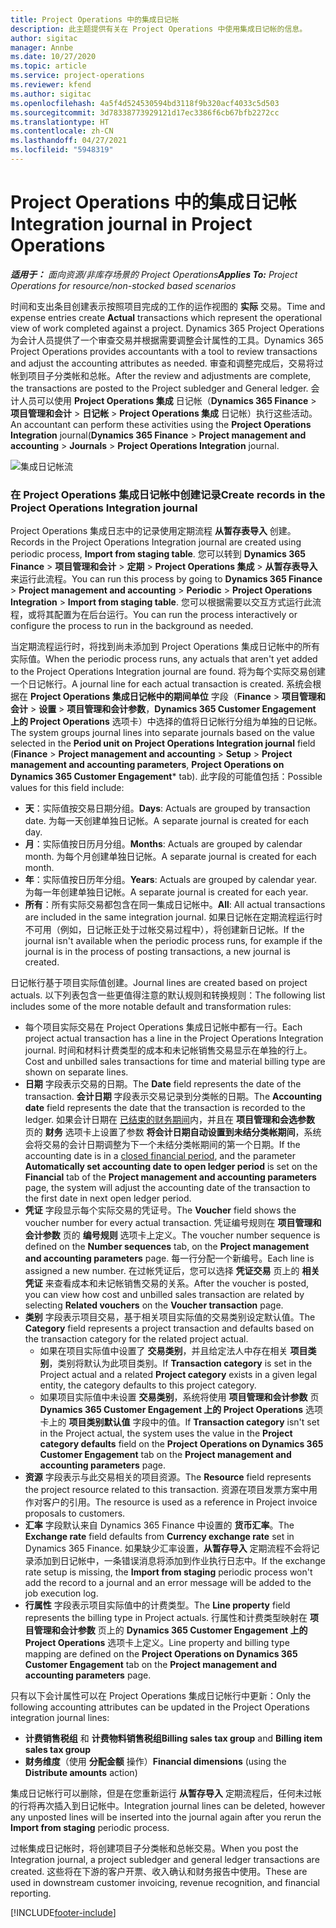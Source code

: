 ```yaml
---
title: Project Operations 中的集成日记帐
description: 此主题提供有关在 Project Operations 中使用集成日记帐的信息。
author: sigitac
manager: Annbe
ms.date: 10/27/2020
ms.topic: article
ms.service: project-operations
ms.reviewer: kfend
ms.author: sigitac
ms.openlocfilehash: 4a5f4d524530594bd3118f9b320acf4033c5d503
ms.sourcegitcommit: 3d78338773929121d17ec3386f6cb67bfb2272cc
ms.translationtype: HT
ms.contentlocale: zh-CN
ms.lasthandoff: 04/27/2021
ms.locfileid: "5948319"
---
```

# <a name="integration-journal-in-project-operations"></a><span data-ttu-id="49772-103">Project Operations 中的集成日记帐</span><span class="sxs-lookup"><span data-stu-id="49772-103">Integration journal in Project Operations</span></span>

<span data-ttu-id="49772-104">_**适用于：** 面向资源/非库存场景的 Project Operations_</span><span class="sxs-lookup"><span data-stu-id="49772-104">_**Applies To:** Project Operations for resource/non-stocked based scenarios_</span></span>

<span data-ttu-id="49772-105">时间和支出条目创建表示按照项目完成的工作的运作视图的 **实际** 交易。</span><span class="sxs-lookup"><span data-stu-id="49772-105">Time and expense entries create **Actual** transactions which represent the operational view of work completed against a project.</span></span> <span data-ttu-id="49772-106">Dynamics 365 Project Operations 为会计人员提供了一个审查交易并根据需要调整会计属性的工具。</span><span class="sxs-lookup"><span data-stu-id="49772-106">Dynamics 365 Project Operations provides accountants with a tool to review transactions and adjust the accounting attributes as needed.</span></span> <span data-ttu-id="49772-107">审查和调整完成后，交易将过帐到项目子分类帐和总帐。</span><span class="sxs-lookup"><span data-stu-id="49772-107">After the review and adjustments are complete, the transactions are posted to the Project subledger and General ledger.</span></span> <span data-ttu-id="49772-108">会计人员可以使用 **Project Operations 集成** 日记帐（**Dynamics 365 Finance** > **项目管理和会计** > **日记帐** > **Project Operations 集成** 日记帐）执行这些活动。</span><span class="sxs-lookup"><span data-stu-id="49772-108">An accountant can perform these activities using the **Project Operations Integration** journal(**Dynamics 365 Finance** > **Project management and accounting** > **Journals** > **Project Operations Integration** journal.</span></span>

![集成日记帐流](./media/IntegrationJournal.png)

### <a name="create-records-in-the-project-operations-integration-journal"></a><span data-ttu-id="49772-110">在 Project Operations 集成日记帐中创建记录</span><span class="sxs-lookup"><span data-stu-id="49772-110">Create records in the Project Operations Integration journal</span></span>

<span data-ttu-id="49772-111">Project Operations 集成日志中的记录使用定期流程 **从暂存表导入** 创建。</span><span class="sxs-lookup"><span data-stu-id="49772-111">Records in the Project Operations Integration journal are created using periodic process, **Import from staging table**.</span></span> <span data-ttu-id="49772-112">您可以转到 **Dynamics 365 Finance** > **项目管理和会计** > **定期** > **Project Operations 集成** > **从暂存表导入** 来运行此流程。</span><span class="sxs-lookup"><span data-stu-id="49772-112">You can run this process by going to **Dynamics 365 Finance** > **Project management and accounting** > **Periodic** > **Project Operations Integration** > **Import from staging table**.</span></span> <span data-ttu-id="49772-113">您可以根据需要以交互方式运行此流程，或将其配置为在后台运行。</span><span class="sxs-lookup"><span data-stu-id="49772-113">You can run the process interactively or configure the process to run in the background as needed.</span></span>

<span data-ttu-id="49772-114">当定期流程运行时，将找到尚未添加到 Project Operations 集成日记帐中的所有实际值。</span><span class="sxs-lookup"><span data-stu-id="49772-114">When the periodic process runs, any actuals that aren't yet added to the Project Operations Integration journal are found.</span></span> <span data-ttu-id="49772-115">将为每个实际交易创建一个日记帐行。</span><span class="sxs-lookup"><span data-stu-id="49772-115">A journal line for each actual transaction is created.</span></span>
<span data-ttu-id="49772-116">系统会根据在 **Project Operations 集成日记帐中的期间单位** 字段（**Finance** > **项目管理和会计** > **设置** > **项目管理和会计参数**，**Dynamics 365 Customer Engagement 上的 Project Operations** 选项卡）中选择的值将日记帐行分组为单独的日记帐。</span><span class="sxs-lookup"><span data-stu-id="49772-116">The system groups journal lines into separate journals based on the value selected in the **Period unit on Project Operations Integration journal** field (**Finance** > **Project management and accounting** > **Setup** > **Project management and accounting parameters**, **Project Operations on Dynamics 365 Customer Engagement**\* tab).</span></span> <span data-ttu-id="49772-117">此字段的可能值包括：</span><span class="sxs-lookup"><span data-stu-id="49772-117">Possible values for this field include:</span></span>

  - <span data-ttu-id="49772-118">**天**：实际值按交易日期分组。</span><span class="sxs-lookup"><span data-stu-id="49772-118">**Days**: Actuals are grouped by transaction date.</span></span> <span data-ttu-id="49772-119">为每一天创建单独日记帐。</span><span class="sxs-lookup"><span data-stu-id="49772-119">A separate journal is created for each day.</span></span>
  - <span data-ttu-id="49772-120">**月**：实际值按日历月分组。</span><span class="sxs-lookup"><span data-stu-id="49772-120">**Months**: Actuals are grouped by calendar month.</span></span> <span data-ttu-id="49772-121">为每个月创建单独日记帐。</span><span class="sxs-lookup"><span data-stu-id="49772-121">A separate journal is created for each month.</span></span>
  - <span data-ttu-id="49772-122">**年**：实际值按日历年分组。</span><span class="sxs-lookup"><span data-stu-id="49772-122">**Years**: Actuals are grouped by calendar year.</span></span> <span data-ttu-id="49772-123">为每一年创建单独日记帐。</span><span class="sxs-lookup"><span data-stu-id="49772-123">A separate journal is created for each year.</span></span>
  - <span data-ttu-id="49772-124">**所有**：所有实际交易都包含在同一集成日记帐中。</span><span class="sxs-lookup"><span data-stu-id="49772-124">**All**: All actual transactions are included in the same integration journal.</span></span> <span data-ttu-id="49772-125">如果日记帐在定期流程运行时不可用（例如，日记帐正处于过帐交易过程中），将创建新日记帐。</span><span class="sxs-lookup"><span data-stu-id="49772-125">If the journal isn't available when the periodic process runs, for example if the journal is in the process of posting transactions, a new journal is created.</span></span>

<span data-ttu-id="49772-126">日记帐行基于项目实际值创建。</span><span class="sxs-lookup"><span data-stu-id="49772-126">Journal lines are created based on project actuals.</span></span> <span data-ttu-id="49772-127">以下列表包含一些更值得注意的默认规则和转换规则：</span><span class="sxs-lookup"><span data-stu-id="49772-127">The following list includes some of the more notable default and transformation rules:</span></span>

  - <span data-ttu-id="49772-128">每个项目实际交易在 Project Operations 集成日记帐中都有一行。</span><span class="sxs-lookup"><span data-stu-id="49772-128">Each project actual transaction has a line in the Project Operations Integration journal.</span></span> <span data-ttu-id="49772-129">时间和材料计费类型的成本和未记帐销售交易显示在单独的行上。</span><span class="sxs-lookup"><span data-stu-id="49772-129">Cost and unbilled sales transactions for time and material billing type are shown on separate lines.</span></span>
  - <span data-ttu-id="49772-130">**日期** 字段表示交易的日期。</span><span class="sxs-lookup"><span data-stu-id="49772-130">The **Date** field represents the date of the transaction.</span></span> <span data-ttu-id="49772-131">**会计日期** 字段表示交易记录到分类帐的日期。</span><span class="sxs-lookup"><span data-stu-id="49772-131">The **Accounting date** field represents the date that the transaction is recorded to the ledger.</span></span> <span data-ttu-id="49772-132">如果会计日期在 [已结束的财务期间](/dynamics365/finance/general-ledger/close-general-ledger-at-period-end)内，并且在 **项目管理和会选参数** 页的 **财务** 选项卡上设置了参数 **将会计日期自动设置到未结分类帐期间**，系统会将交易的会计日期调整为下一个未结分类帐期间的第一个日期。</span><span class="sxs-lookup"><span data-stu-id="49772-132">If the accounting date is in a [closed financial period](/dynamics365/finance/general-ledger/close-general-ledger-at-period-end), and the parameter **Automatically set accounting date to open ledger period** is set on the **Financial** tab of the **Project management and accounting parameters** page, the system will adjust the accounting date of the transaction to the first date in next open ledger period.</span></span>
  - <span data-ttu-id="49772-133">**凭证** 字段显示每个实际交易的凭证号。</span><span class="sxs-lookup"><span data-stu-id="49772-133">The **Voucher** field shows the voucher number for every actual transaction.</span></span> <span data-ttu-id="49772-134">凭证编号规则在 **项目管理和会计参数** 页的 **编号规则** 选项卡上定义。</span><span class="sxs-lookup"><span data-stu-id="49772-134">The voucher number sequence is defined on the **Number sequences** tab, on the **Project management and accounting parameters** page.</span></span> <span data-ttu-id="49772-135">每一行分配一个新编号。</span><span class="sxs-lookup"><span data-stu-id="49772-135">Each line is assigned a new number.</span></span> <span data-ttu-id="49772-136">在过帐凭证后，您可以选择 **凭证交易** 页上的 **相关凭证** 来查看成本和未记帐销售交易的关系。</span><span class="sxs-lookup"><span data-stu-id="49772-136">After the voucher is posted, you can view how cost and unbilled sales transaction are related by selecting **Related vouchers** on the **Voucher transaction** page.</span></span>
  - <span data-ttu-id="49772-137">**类别** 字段表示项目交易，基于相关项目实际值的交易类别设定默认值。</span><span class="sxs-lookup"><span data-stu-id="49772-137">The **Category** field represents a project transaction and defaults based on the transaction category for the related project actual.</span></span>
    - <span data-ttu-id="49772-138">如果在项目实际值中设置了 **交易类别**，并且给定法人中存在相关 **项目类别**，类别将默认为此项目类别。</span><span class="sxs-lookup"><span data-stu-id="49772-138">If **Transaction category** is set in the Project actual and a related **Project category** exists in a given legal entity, the category defaults to this project category.</span></span>
    - <span data-ttu-id="49772-139">如果项目实际值中未设置 **交易类别**，系统将使用 **项目管理和会计参数** 页 **Dynamics 365 Customer Engagement 上的 Project Operations** 选项卡上的 **项目类别默认值** 字段中的值。</span><span class="sxs-lookup"><span data-stu-id="49772-139">If **Transaction category** isn't set in the Project actual, the system uses the value in the **Project category defaults** field on the **Project Operations on Dynamics 365 Customer Engagement** tab on the **Project management and accounting parameters** page.</span></span>
  - <span data-ttu-id="49772-140">**资源** 字段表示与此交易相关的项目资源。</span><span class="sxs-lookup"><span data-stu-id="49772-140">The **Resource** field represents the project resource related to this transaction.</span></span> <span data-ttu-id="49772-141">资源在项目发票方案中用作对客户的引用。</span><span class="sxs-lookup"><span data-stu-id="49772-141">The resource is used as a reference in Project invoice proposals to customers.</span></span>
  - <span data-ttu-id="49772-142">**汇率** 字段默认来自 Dynamics 365 Finance 中设置的 **货币汇率**。</span><span class="sxs-lookup"><span data-stu-id="49772-142">The **Exchange rate** field defaults from **Currency exchange rate** set in Dynamics 365 Finance.</span></span> <span data-ttu-id="49772-143">如果缺少汇率设置，**从暂存导入** 定期流程不会将记录添加到日记帐中，一条错误消息将添加到作业执行日志中。</span><span class="sxs-lookup"><span data-stu-id="49772-143">If the exchange rate setup is missing, the **Import from staging** periodic process won't add the record to a journal and an error message will be added to the job execution log.</span></span>
  - <span data-ttu-id="49772-144">**行属性** 字段表示项目实际值中的计费类型。</span><span class="sxs-lookup"><span data-stu-id="49772-144">The **Line property** field represents the billing type in Project actuals.</span></span> <span data-ttu-id="49772-145">行属性和计费类型映射在 **项目管理和会计参数** 页上的 **Dynamics 365 Customer Engagement 上的 Project Operations** 选项卡上定义。</span><span class="sxs-lookup"><span data-stu-id="49772-145">Line property and billing type mapping are defined on the **Project Operations on Dynamics 365 Customer Engagement** tab on the **Project management and accounting parameters** page.</span></span>

<span data-ttu-id="49772-146">只有以下会计属性可以在 Project Operations 集成日记帐行中更新：</span><span class="sxs-lookup"><span data-stu-id="49772-146">Only the following accounting attributes can be updated in the Project Operations integration journal lines:</span></span>

- <span data-ttu-id="49772-147">**计费销售税组** 和 **计费物料销售税组**</span><span class="sxs-lookup"><span data-stu-id="49772-147">**Billing sales tax group** and **Billing item sales tax group**</span></span>
- <span data-ttu-id="49772-148">**财务维度**（使用 **分配金额** 操作）</span><span class="sxs-lookup"><span data-stu-id="49772-148">**Financial dimensions** (using the **Distribute amounts** action)</span></span>

<span data-ttu-id="49772-149">集成日记帐行可以删除，但是在您重新运行 **从暂存导入** 定期流程后，任何未过帐的行将再次插入到日记帐中。</span><span class="sxs-lookup"><span data-stu-id="49772-149">Integration journal lines can be deleted, however any unposted lines will be inserted into the journal again after you rerun the **Import from staging** periodic process.</span></span>

<span data-ttu-id="49772-150">过帐集成日记帐时，将创建项目子分类帐和总帐交易。</span><span class="sxs-lookup"><span data-stu-id="49772-150">When you post the Integration journal, a project subledger and general ledger transactions are created.</span></span> <span data-ttu-id="49772-151">这些将在下游的客户开票、收入确认和财务报告中使用。</span><span class="sxs-lookup"><span data-stu-id="49772-151">These are used in downstream customer invoicing, revenue recognition, and financial reporting.</span></span>


[!INCLUDE[footer-include](../includes/footer-banner.md)]